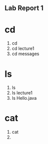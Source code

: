 ## Lab Report 1

# cd
1. cd
2. cd lecture1
3. cd messages

# ls
1. ls
2. ls lecture1
3. ls Hello.java

# cat 
1. cat 
1. 
